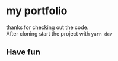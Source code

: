 # my portfolio

thanks for checking out the code. <br>
After cloning start the project with `yarn dev`

## Have fun